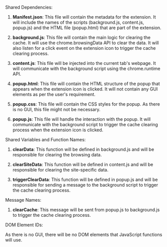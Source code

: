 Shared Dependencies:

1. **Manifest.json**: This file will contain the metadata for the extension. It will include the names of the scripts (background.js, content.js, popup.js) and the HTML file (popup.html) that are part of the extension.

2. **background.js**: This file will contain the main logic for clearing the cache. It will use the chrome.browsingData API to clear the data. It will also listen for a click event on the extension icon to trigger the cache clearing process.

3. **content.js**: This file will be injected into the current tab's webpage. It will communicate with the background script using the chrome.runtime API.

4. **popup.html**: This file will contain the HTML structure of the popup that appears when the extension icon is clicked. It will not contain any GUI elements as per the user's requirement.

5. **popup.css**: This file will contain the CSS styles for the popup. As there is no GUI, this file might not be necessary.

6. **popup.js**: This file will handle the interaction with the popup. It will communicate with the background script to trigger the cache clearing process when the extension icon is clicked.

Shared Variables and Function Names:

1. **clearData**: This function will be defined in background.js and will be responsible for clearing the browsing data.

2. **clearSiteData**: This function will be defined in content.js and will be responsible for clearing the site-specific data.

3. **triggerClearData**: This function will be defined in popup.js and will be responsible for sending a message to the background script to trigger the cache clearing process.

Message Names:

1. **clearCache**: This message will be sent from popup.js to background.js to trigger the cache clearing process.

DOM Element IDs:

As there is no GUI, there will be no DOM elements that JavaScript functions will use.